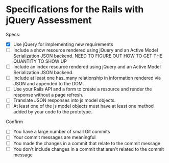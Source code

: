 # Specifications for the Rails with jQuery Assessment

Specs:
- [X] Use jQuery for implementing new requirements
- [  ] Include a show resource rendered using jQuery and an Active Model Serialization JSON backend. NEED TO FIGURE OUT HOW TO GET THE QUANTITY TO SHOW UP
- [ ] Include an index resource rendered using jQuery and an Active Model Serialization JSON backend.
- [ ] Include at least one has_many relationship in information rendered via JSON and appended to the DOM.
- [ ] Use your Rails API and a form to create a resource and render the response without a page refresh.
- [ ] Translate JSON responses into js model objects.
- [ ] At least one of the js model objects must have at least one method added by your code to the prototype.

Confirm
- [ ] You have a large number of small Git commits
- [ ] Your commit messages are meaningful
- [ ] You made the changes in a commit that relate to the commit message
- [ ] You don't include changes in a commit that aren't related to the commit message
